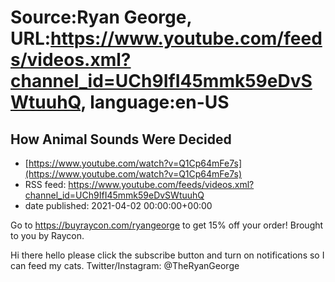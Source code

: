 # Source:Ryan George, URL:https://www.youtube.com/feeds/videos.xml?channel_id=UCh9IfI45mmk59eDvSWtuuhQ, language:en-US

## How Animal Sounds Were Decided
 - [https://www.youtube.com/watch?v=Q1Cp64mFe7s](https://www.youtube.com/watch?v=Q1Cp64mFe7s)
 - RSS feed: https://www.youtube.com/feeds/videos.xml?channel_id=UCh9IfI45mmk59eDvSWtuuhQ
 - date published: 2021-04-02 00:00:00+00:00

Go to https://buyraycon.com/ryangeorge to get 15% off your order! Brought to you by Raycon.

Hi there hello please click the subscribe button and turn on notifications so I can feed my cats.
Twitter/Instagram: @TheRyanGeorge

